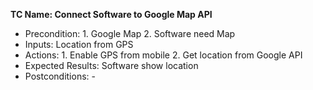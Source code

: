 **TC Name: Connect Software to Google Map API**
* Precondition: 1. Google Map 2. Software need Map
* Inputs: Location from GPS
* Actions: 1. Enable GPS from mobile 2. Get location from Google API
* Expected Results: Software show location 
* Postconditions: -
